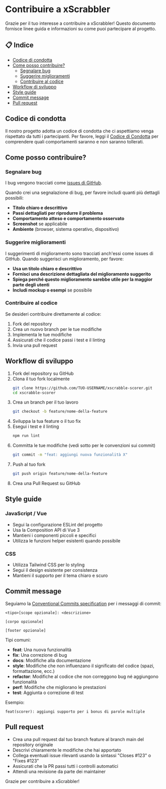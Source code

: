 # Contribuire a xScrabbler

Grazie per il tuo interesse a contribuire a xScrabbler! Questo documento fornisce linee guida e informazioni su come puoi partecipare al progetto.

## 📋 Indice

- [Codice di condotta](#codice-di-condotta)
- [Come posso contribuire?](#come-posso-contribuire)
  - [Segnalare bug](#segnalare-bug)
  - [Suggerire miglioramenti](#suggerire-miglioramenti)
  - [Contribuire al codice](#contribuire-al-codice)
- [Workflow di sviluppo](#workflow-di-sviluppo)
- [Style guide](#style-guide)
- [Commit message](#commit-message)
- [Pull request](#pull-request)

## Codice di condotta

Il nostro progetto adotta un codice di condotta che ci aspettiamo venga rispettato da tutti i partecipanti. Per favore, leggi il [Codice di Condotta](CODE_OF_CONDUCT.md) per comprendere quali comportamenti saranno e non saranno tollerati.

## Come posso contribuire?

### Segnalare bug

I bug vengono tracciati come [issues di GitHub](https://github.com/exSnake/xscrabble-scorer/issues).

Quando crei una segnalazione di bug, per favore includi quanti più dettagli possibili:

- **Titolo chiaro e descrittivo**
- **Passi dettagliati per riprodurre il problema**
- **Comportamento atteso e comportamento osservato**
- **Screenshot** se applicabile
- **Ambiente** (browser, sistema operativo, dispositivo)

### Suggerire miglioramenti

I suggerimenti di miglioramento sono tracciati anch'essi come issues di GitHub. Quando suggerisci un miglioramento, per favore:

- **Usa un titolo chiaro e descrittivo**
- **Fornisci una descrizione dettagliata del miglioramento suggerito**
- **Spiega perché questo miglioramento sarebbe utile per la maggior parte degli utenti**
- **Includi mockup o esempi** se possibile

### Contribuire al codice

Se desideri contribuire direttamente al codice:

1. Fork del repository
2. Crea un nuovo branch per le tue modifiche
3. Implementa le tue modifiche
4. Assicurati che il codice passi i test e il linting
5. Invia una pull request

## Workflow di sviluppo

1. Fork del repository su GitHub
2. Clona il tuo fork localmente
   ```bash
   git clone https://github.com/TUO-USERNAME/xscrabble-scorer.git
   cd xscrabble-scorer
   ```
3. Crea un branch per il tuo lavoro
   ```bash
   git checkout -b feature/nome-della-feature
   ```
4. Sviluppa la tua feature o il tuo fix
5. Esegui i test e il linting
   ```bash
   npm run lint
   ```
6. Committa le tue modifiche (vedi sotto per le convenzioni sui commit)
   ```bash
   git commit -m "feat: aggiungi nuova funzionalità X"
   ```
7. Push al tuo fork
   ```bash
   git push origin feature/nome-della-feature
   ```
8. Crea una Pull Request su GitHub

## Style guide

### JavaScript / Vue

- Segui la configurazione ESLint del progetto
- Usa la Composition API di Vue 3
- Mantieni i componenti piccoli e specifici
- Utilizza le funzioni helper esistenti quando possibile

### CSS

- Utilizza Tailwind CSS per lo styling
- Segui il design esistente per consistenza
- Mantieni il supporto per il tema chiaro e scuro

## Commit message

Seguiamo la [Conventional Commits specification](https://www.conventionalcommits.org/) per i messaggi di commit:

```
<tipo>[scope opzionale]: <descrizione>

[corpo opzionale]

[footer opzionale]
```

Tipi comuni:
- **feat**: Una nuova funzionalità
- **fix**: Una correzione di bug
- **docs**: Modifiche alla documentazione
- **style**: Modifiche che non influenzano il significato del codice (spazi, formattazione, ecc.)
- **refactor**: Modifiche al codice che non correggono bug né aggiungono funzionalità
- **perf**: Modifiche che migliorano le prestazioni
- **test**: Aggiunta o correzione di test

Esempio:
```
feat(scorer): aggiungi supporto per i bonus di parole multiple
```

## Pull request

- Crea una pull request dal tuo branch feature al branch main del repository originale
- Descrivi chiaramente le modifiche che hai apportato
- Collega eventuali issue rilevanti usando la sintassi "Closes #123" o "Fixes #123"
- Assicurati che la PR passi tutti i controlli automatici
- Attendi una revisione da parte dei maintainer

Grazie per contribuire a xScrabbler! 